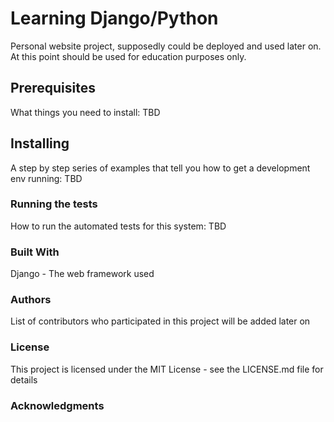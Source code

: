 # Learning Django/Python 
Personal website project, supposedly could be deployed and used later on.
At this point should be used for education purposes only.

## Prerequisites
What things you need to install: TBD

## Installing
A step by step series of examples that tell you how to get a development env running: TBD

### Running the tests
How to run the automated tests for this system: TBD

### Built With
Django - The web framework used

### Authors
List of contributors who participated in this project will be added later on

### License
This project is licensed under the MIT License - see the LICENSE.md file for details

### Acknowledgments


